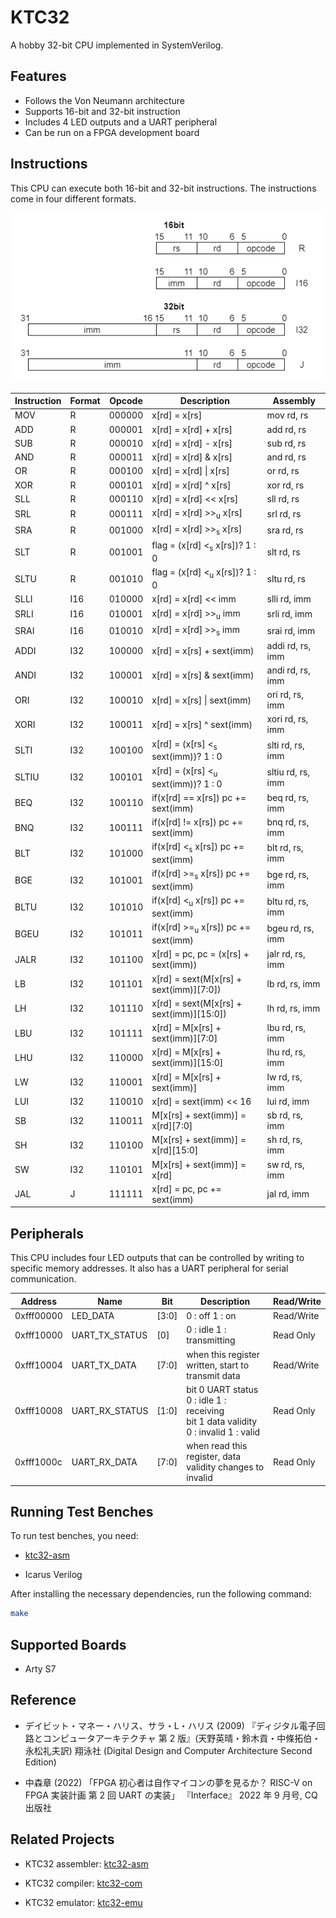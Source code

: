 # KTC32

A hobby 32-bit CPU implemented in SystemVerilog.

## Features

- Follows the Von Neumann architecture
- Supports 16-bit and 32-bit instruction
- Includes 4 LED outputs and a UART peripheral
- Can be run on a FPGA development board

## Instructions

This CPU can execute both 16-bit and 32-bit instructions. The instructions come in four different formats.

![instruction formats](docs/instruction_formats.drawio.png)

| Instruction | Format | Opcode | Description                                    | Assembly          |
| ----------- | ------ | ------ | ---------------------------------------------- | ----------------- |
| MOV         | R      | 000000 | x[rd] = x[rs]                                  | mov rd, rs        |
| ADD         | R      | 000001 | x[rd] = x[rd] + x[rs]                          | add rd, rs        |
| SUB         | R      | 000010 | x[rd] = x[rd] - x[rs]                          | sub rd, rs        |
| AND         | R      | 000011 | x[rd] = x[rd] & x[rs]                          | and rd, rs        |
| OR          | R      | 000100 | x[rd] = x[rd] \| x[rs]                         | or rd, rs         |
| XOR         | R      | 000101 | x[rd] = x[rd] \^ x[rs]                         | xor rd, rs        |
| SLL         | R      | 000110 | x[rd] = x[rd] << x[rs]                         | sll rd, rs        |
| SRL         | R      | 000111 | x[rd] = x[rd] >><sub>u</sub> x[rs]             | srl rd, rs        |
| SRA         | R      | 001000 | x[rd] = x[rd] >><sub>s</sub> x[rs]             | sra rd, rs        |
| SLT         | R      | 001001 | flag = (x[rd] <<sub>s</sub> x[rs])? 1 : 0      | slt rd, rs        |
| SLTU        | R      | 001010 | flag = (x[rd] <<sub>u</sub> x[rs])? 1 : 0      | sltu rd, rs       |
| SLLI        | I16    | 010000 | x[rd] = x[rd] << imm                           | slli rd, imm      |
| SRLI        | I16    | 010001 | x[rd] = x[rd] >><sub>u</sub> imm               | srli rd, imm      |
| SRAI        | I16    | 010010 | x[rd] = x[rd] >><sub>s</sub> imm               | srai rd, imm      |
| ADDI        | I32    | 100000 | x[rd] = x[rs] + sext(imm)                      | addi rd, rs, imm  |
| ANDI        | I32    | 100001 | x[rd] = x[rs] & sext(imm)                      | andi rd, rs, imm  |
| ORI         | I32    | 100010 | x[rd] = x[rs] \| sext(imm)                     | ori rd, rs, imm   |
| XORI        | I32    | 100011 | x[rd] = x[rs] \^ sext(imm)                     | xori rd, rs, imm  |
| SLTI        | I32    | 100100 | x[rd] = (x[rs] <<sub>s</sub> sext(imm))? 1 : 0 | slti rd, rs, imm  |
| SLTIU       | I32    | 100101 | x[rd] = (x[rs] <<sub>u</sub> sext(imm))? 1 : 0 | sltiu rd, rs, imm |
| BEQ         | I32    | 100110 | if(x[rd] == x[rs]) pc += sext(imm)             | beq rd, rs, imm   |
| BNQ         | I32    | 100111 | if(x[rd] != x[rs]) pc += sext(imm)             | bnq rd, rs, imm   |
| BLT         | I32    | 101000 | if(x[rd] <<sub>s</sub> x[rs]) pc += sext(imm)  | blt rd, rs, imm   |
| BGE         | I32    | 101001 | if(x[rd] >=<sub>s</sub> x[rs]) pc += sext(imm) | bge rd, rs, imm   |
| BLTU        | I32    | 101010 | if(x[rd] <<sub>u</sub> x[rs]) pc += sext(imm)  | bltu rd, rs, imm  |
| BGEU        | I32    | 101011 | if(x[rd] >=<sub>u</sub> x[rs]) pc += sext(imm) | bgeu rd, rs, imm  |
| JALR        | I32    | 101100 | x[rd] = pc, pc = (x[rs] + sext(imm))           | jalr rd, rs, imm  |
| LB          | I32    | 101101 | x[rd] = sext(M[x[rs] + sext(imm)][7:0])        | lb rd, rs, imm    |
| LH          | I32    | 101110 | x[rd] = sext(M[x[rs] + sext(imm)][15:0])       | lh rd, rs, imm    |
| LBU         | I32    | 101111 | x[rd] = M[x[rs] + sext(imm)][7:0]              | lbu rd, rs, imm   |
| LHU         | I32    | 110000 | x[rd] = M[x[rs] + sext(imm)][15:0]             | lhu rd, rs, imm   |
| LW          | I32    | 110001 | x[rd] = M[x[rs] + sext(imm)]                   | lw rd, rs, imm    |
| LUI         | I32    | 110010 | x[rd] = sext(imm) << 16                        | lui rd, imm       |
| SB          | I32    | 110011 | M[x[rs] + sext(imm)] = x[rd][7:0]              | sb rd, rs, imm    |
| SH          | I32    | 110100 | M[x[rs] + sext(imm)] = x[rd][15:0]             | sh rd, rs, imm    |
| SW          | I32    | 110101 | M[x[rs] + sext(imm)] = x[rd]                   | sw rd, rs, imm    |
| JAL         | J      | 111111 | x[rd] = pc, pc += sext(imm)                    | jal rd, imm       |

## Peripherals

This CPU includes four LED outputs that can be controlled by writing to specific memory addresses. It also has a UART peripheral for serial communication.

| Address    | Name           | Bit   | Description                                                                                   | Read/Write |
| ---------- | -------------- | ----- | --------------------------------------------------------------------------------------------- | ---------- |
| 0xfff00000 | LED_DATA       | [3:0] | 0 : off 1 : on                                                                                | Read/Write |
| 0xfff10000 | UART_TX_STATUS | [0]   | 0 : idle 1 : transmitting                                                                     | Read Only  |
| 0xfff10004 | UART_TX_DATA   | [7:0] | when this register written, start to transmit data                                            | Read/Write |
| 0xfff10008 | UART_RX_STATUS | [1:0] | bit 0 UART status<br> 0 : idle 1 : receiving<br>bit 1 data validity<br> 0 : invalid 1 : valid | Read Only  |
| 0xfff1000c | UART_RX_DATA   | [7:0] | when read this register, data validity changes to invalid                                     | Read Only  |

## Running Test Benches

To run test benches, you need:

- [ktc32-asm](https://github.com/kinpoko/ktc32-asm)

- Icarus Verilog

After installing the necessary dependencies, run the following command:

```bash
make
```

## Supported Boards

- Arty S7

## Reference

- デイビット・マネー・ハリス、サラ・L・ハリス (2009) 『ディジタル電子回路とコンピュータアーキテクチャ 第 2 版』(天野英晴・鈴木貢・中條拓伯・永松礼夫訳) 翔泳社 (Digital Design and Computer Architecture Second Edition)

- 中森章 (2022) 「FPGA 初心者は自作マイコンの夢を見るか？ RISC-V on FPGA 実装計画 第 2 回 UART の実装」 『Interface』 2022 年 9 月号, CQ 出版社

## Related Projects

- KTC32 assembler: [ktc32-asm](https://github.com/kinpoko/ktc32-asm)

- KTC32 compiler: [ktc32-com](https://github.com/kinpoko/ktc32-com)

- KTC32 emulator: [ktc32-emu](https://github.com/kinpoko/ktc32-emu)
